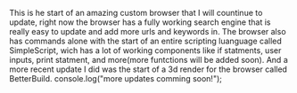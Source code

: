 This is he start of an amazing custom browser that I will countinue to update, right now the browser has a fully working search engine that is really easy to update and add more urls and keywords in. The browser also has commands alone with the start of an entire
scripting luanguage called SimpleScript, wich has a lot of working components like if statments, user inputs, print statment, and more(more funtctions will be added soon). And a more recent update I did was the start of a 3d render for the browser called BetterBuild.
console.log("more updates comming soon!");
